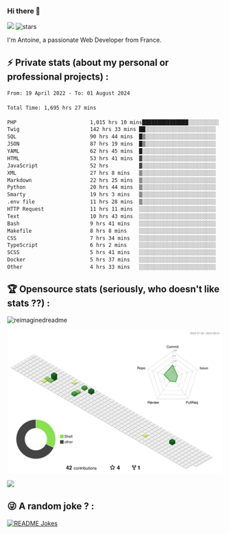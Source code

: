 ### Hi there 👋

![](https://komarev.com/ghpvc/?username=niotna)
<img src="https://img.shields.io/github/stars/niotna?label=Stars" alt="stars">

I'm Antoine, a passionate Web Developer from France.

## :zap: Private stats (about my personal or professional projects) : 

<!--START_SECTION:waka-->

```txt
From: 19 April 2022 - To: 01 August 2024

Total Time: 1,695 hrs 27 mins

PHP                        1,015 hrs 10 mins███████████████░░░░░░░░░░   59.88 %
Twig                       142 hrs 33 mins ██░░░░░░░░░░░░░░░░░░░░░░░   08.41 %
SQL                        90 hrs 44 mins  █▒░░░░░░░░░░░░░░░░░░░░░░░   05.35 %
JSON                       87 hrs 19 mins  █▒░░░░░░░░░░░░░░░░░░░░░░░   05.15 %
YAML                       62 hrs 45 mins  █░░░░░░░░░░░░░░░░░░░░░░░░   03.70 %
HTML                       53 hrs 41 mins  ▓░░░░░░░░░░░░░░░░░░░░░░░░   03.17 %
JavaScript                 52 hrs          ▓░░░░░░░░░░░░░░░░░░░░░░░░   03.07 %
XML                        27 hrs 8 mins   ▒░░░░░░░░░░░░░░░░░░░░░░░░   01.60 %
Markdown                   22 hrs 25 mins  ▒░░░░░░░░░░░░░░░░░░░░░░░░   01.32 %
Python                     20 hrs 44 mins  ▒░░░░░░░░░░░░░░░░░░░░░░░░   01.22 %
Smarty                     19 hrs 3 mins   ▒░░░░░░░░░░░░░░░░░░░░░░░░   01.12 %
.env file                  11 hrs 28 mins  ▒░░░░░░░░░░░░░░░░░░░░░░░░   00.68 %
HTTP Request               11 hrs 11 mins  ░░░░░░░░░░░░░░░░░░░░░░░░░   00.66 %
Text                       10 hrs 43 mins  ░░░░░░░░░░░░░░░░░░░░░░░░░   00.63 %
Bash                       9 hrs 41 mins   ░░░░░░░░░░░░░░░░░░░░░░░░░   00.57 %
Makefile                   8 hrs 8 mins    ░░░░░░░░░░░░░░░░░░░░░░░░░   00.48 %
CSS                        7 hrs 34 mins   ░░░░░░░░░░░░░░░░░░░░░░░░░   00.45 %
TypeScript                 6 hrs 2 mins    ░░░░░░░░░░░░░░░░░░░░░░░░░   00.36 %
SCSS                       5 hrs 41 mins   ░░░░░░░░░░░░░░░░░░░░░░░░░   00.34 %
Docker                     5 hrs 37 mins   ░░░░░░░░░░░░░░░░░░░░░░░░░   00.33 %
Other                      4 hrs 33 mins   ░░░░░░░░░░░░░░░░░░░░░░░░░   00.27 %
```

<!--END_SECTION:waka-->

## :trophy: Opensource stats (seriously, who doesn't like stats ??) : 

<!---
[![Top Langs](https://github-readme-stats.vercel.app/api/top-langs/?username=niotna)](https://github.com/anuraghazra/github-readme-stats) 
-->
<img src="https://myreadme.vercel.app/api/embed/niotna?panels=userstatistics,toprepositories,toplanguages,commitgraph" alt="reimaginedreadme" />

![](./profile-3d-contrib/profile-green-animate.svg)

<img src="https://github-profile-trophy.vercel.app/?username=niotna&theme=juicyfresh&no-bg=true" />

## :stuck_out_tongue_winking_eye: A random joke ? : 

<a href="https://readme-jokes.vercel.app"><img align="center" src="https://readme-jokes.vercel.app/api" alt="README Jokes"></a>
